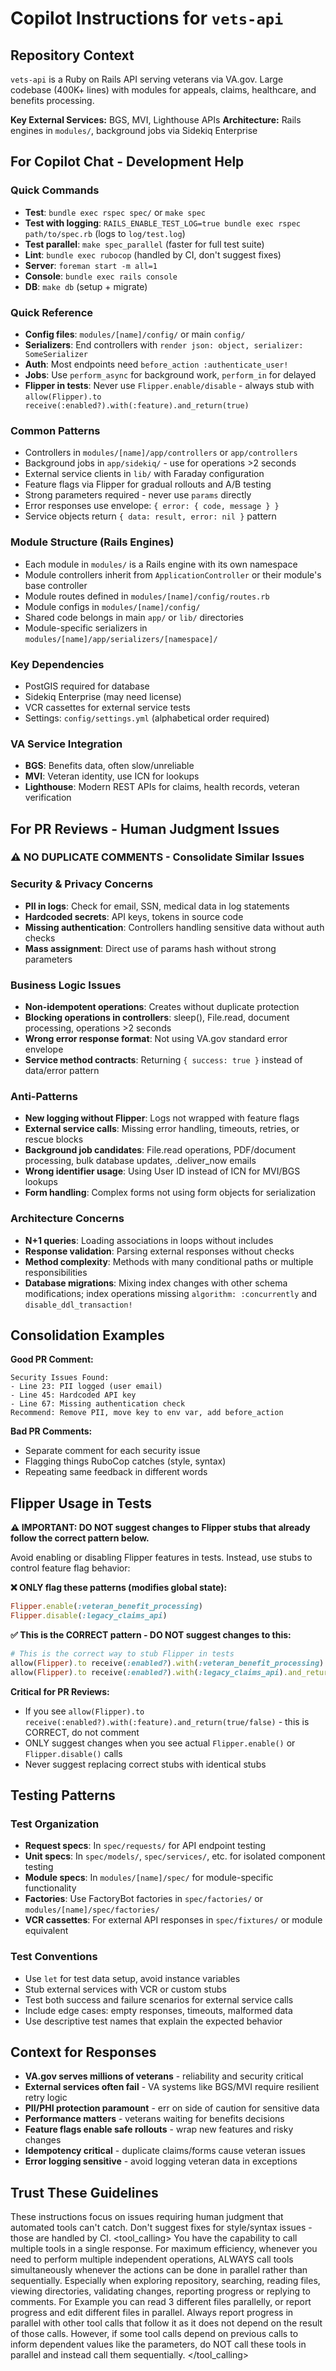 # Copilot Instructions for `vets-api`

## Repository Context
`vets-api` is a Ruby on Rails API serving veterans via VA.gov. Large codebase (400K+ lines) with modules for appeals, claims, healthcare, and benefits processing.

**Key External Services:** BGS, MVI, Lighthouse APIs
**Architecture:** Rails engines in `modules/`, background jobs via Sidekiq Enterprise

## For Copilot Chat - Development Help

### Quick Commands
- **Test**: `bundle exec rspec spec/` or `make spec`
- **Test with logging**: `RAILS_ENABLE_TEST_LOG=true bundle exec rspec path/to/spec.rb` (logs to `log/test.log`)
- **Test parallel**: `make spec_parallel` (faster for full test suite)
- **Lint**: `bundle exec rubocop` (handled by CI, don't suggest fixes)
- **Server**: `foreman start -m all=1`
- **Console**: `bundle exec rails console`
- **DB**: `make db` (setup + migrate)

### Quick Reference
- **Config files**: `modules/[name]/config/` or main `config/`
- **Serializers**: End controllers with `render json: object, serializer: SomeSerializer`
- **Auth**: Most endpoints need `before_action :authenticate_user!`
- **Jobs**: Use `perform_async` for background work, `perform_in` for delayed
- **Flipper in tests**: Never use `Flipper.enable/disable` - always stub with `allow(Flipper).to receive(:enabled?).with(:feature).and_return(true)`

### Common Patterns
- Controllers in `modules/[name]/app/controllers` or `app/controllers`
- Background jobs in `app/sidekiq/` - use for operations >2 seconds
- External service clients in `lib/` with Faraday configuration
- Feature flags via Flipper for gradual rollouts and A/B testing
- Strong parameters required - never use `params` directly
- Error responses use envelope: `{ error: { code, message } }`
- Service objects return `{ data: result, error: nil }` pattern

### Module Structure (Rails Engines)
- Each module in `modules/` is a Rails engine with its own namespace
- Module controllers inherit from `ApplicationController` or their module's base controller
- Module routes defined in `modules/[name]/config/routes.rb`
- Module configs in `modules/[name]/config/`
- Shared code belongs in main `app/` or `lib/` directories
- Module-specific serializers in `modules/[name]/app/serializers/[namespace]/`

### Key Dependencies
- PostGIS required for database
- Sidekiq Enterprise (may need license)
- VCR cassettes for external service tests
- Settings: `config/settings.yml` (alphabetical order required)

### VA Service Integration
- **BGS**: Benefits data, often slow/unreliable
- **MVI**: Veteran identity, use ICN for lookups
- **Lighthouse**: Modern REST APIs for claims, health records, veteran verification

## For PR Reviews - Human Judgment Issues

### ⚠️ NO DUPLICATE COMMENTS - Consolidate Similar Issues

### Security & Privacy Concerns
- **PII in logs**: Check for email, SSN, medical data in log statements
- **Hardcoded secrets**: API keys, tokens in source code
- **Missing authentication**: Controllers handling sensitive data without auth checks
- **Mass assignment**: Direct use of params hash without strong parameters

### Business Logic Issues
- **Non-idempotent operations**: Creates without duplicate protection
- **Blocking operations in controllers**: sleep(), File.read, document processing, operations >2 seconds
- **Wrong error response format**: Not using VA.gov standard error envelope
- **Service method contracts**: Returning `{ success: true }` instead of data/error pattern

### Anti-Patterns
- **New logging without Flipper**: Logs not wrapped with feature flags
- **External service calls**: Missing error handling, timeouts, retries, or rescue blocks
- **Background job candidates**: File.read operations, PDF/document processing, bulk database updates, .deliver_now emails
- **Wrong identifier usage**: Using User ID instead of ICN for MVI/BGS lookups
- **Form handling**: Complex forms not using form objects for serialization

### Architecture Concerns
- **N+1 queries**: Loading associations in loops without includes
- **Response validation**: Parsing external responses without checks
- **Method complexity**: Methods with many conditional paths or multiple responsibilities
- **Database migrations**: Mixing index changes with other schema modifications; index operations missing `algorithm: :concurrently` and `disable_ddl_transaction!`

## Consolidation Examples

**Good PR Comment:**
```
Security Issues Found:
- Line 23: PII logged (user email)
- Line 45: Hardcoded API key
- Line 67: Missing authentication check
Recommend: Remove PII, move key to env var, add before_action
```

**Bad PR Comments:**
- Separate comment for each security issue
- Flagging things RuboCop catches (style, syntax)
- Repeating same feedback in different words

## Flipper Usage in Tests

**⚠️ IMPORTANT: DO NOT suggest changes to Flipper stubs that already follow the correct pattern below.**

Avoid enabling or disabling Flipper features in tests. Instead, use stubs to control feature flag behavior:

**❌ ONLY flag these patterns (modifies global state):**
```ruby
Flipper.enable(:veteran_benefit_processing)
Flipper.disable(:legacy_claims_api)
```

**✅ This is the CORRECT pattern - DO NOT suggest changes to this:**
```ruby
# This is the correct way to stub Flipper in tests
allow(Flipper).to receive(:enabled?).with(:veteran_benefit_processing).and_return(true)
allow(Flipper).to receive(:enabled?).with(:legacy_claims_api).and_return(false)
```

**Critical for PR Reviews:**
- If you see `allow(Flipper).to receive(:enabled?).with(:feature).and_return(true/false)` - this is CORRECT, do not comment
- ONLY suggest changes when you see actual `Flipper.enable()` or `Flipper.disable()` calls
- Never suggest replacing correct stubs with identical stubs

## Testing Patterns

### Test Organization
- **Request specs**: In `spec/requests/` for API endpoint testing
- **Unit specs**: In `spec/models/`, `spec/services/`, etc. for isolated component testing
- **Module specs**: In `modules/[name]/spec/` for module-specific functionality
- **Factories**: Use FactoryBot factories in `spec/factories/` or `modules/[name]/spec/factories/`
- **VCR cassettes**: For external API responses in `spec/fixtures/` or module equivalent

### Test Conventions
- Use `let` for test data setup, avoid instance variables
- Stub external services with VCR or custom stubs
- Test both success and failure scenarios for external service calls
- Include edge cases: empty responses, timeouts, malformed data
- Use descriptive test names that explain the expected behavior

## Context for Responses
- **VA.gov serves millions of veterans** - reliability and security critical
- **External services often fail** - VA systems like BGS/MVI require resilient retry logic
- **PII/PHI protection paramount** - err on side of caution for sensitive data
- **Performance matters** - veterans waiting for benefits decisions
- **Feature flags enable safe rollouts** - wrap new features and risky changes
- **Idempotency critical** - duplicate claims/forms cause veteran issues
- **Error logging sensitive** - avoid logging veteran data in exceptions

## Trust These Guidelines
These instructions focus on issues requiring human judgment that automated tools can't catch. Don't suggest fixes for style/syntax issues - those are handled by CI.
<tool_calling>
You have the capability to call multiple tools in a single response. For maximum efficiency, whenever you need to perform multiple independent operations, ALWAYS call tools simultaneously whenever the actions can be done in parallel rather than sequentially.
Especially when exploring repository, searching, reading files, viewing directories, validating changes, reporting progress or replying to comments. For Example you can read 3 different files parallelly, or report progress and edit different files in parallel. Always report progress in parallel with other tool calls that follow it as it does not depend on the result of those calls.
However, if some tool calls depend on previous calls to inform dependent values like the parameters, do NOT call these tools in parallel and instead call them sequentially.
</tool_calling>